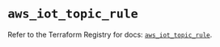 # `aws_iot_topic_rule`

Refer to the Terraform Registry for docs: [`aws_iot_topic_rule`](https://registry.terraform.io/providers/hashicorp/aws/3.76.1/docs/resources/iot_topic_rule).
